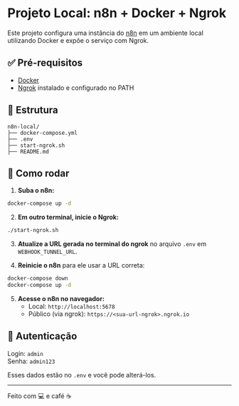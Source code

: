 # Projeto Local: n8n + Docker + Ngrok

Este projeto configura uma instância do [n8n](https://n8n.io/) em um ambiente local utilizando Docker e expõe o serviço com Ngrok.

## ✅ Pré-requisitos

- [Docker](https://www.docker.com/)
- [Ngrok](https://ngrok.com/) instalado e configurado no PATH

## 📁 Estrutura

```
n8n-local/
├── docker-compose.yml
├── .env
├── start-ngrok.sh
├── README.md
```

## 🚀 Como rodar

1. **Suba o n8n:**

```bash
docker-compose up -d
```

2. **Em outro terminal, inicie o Ngrok:**

```bash
./start-ngrok.sh
```

3. **Atualize a URL gerada no terminal do ngrok** no arquivo `.env` em `WEBHOOK_TUNNEL_URL`.

4. **Reinicie o n8n** para ele usar a URL correta:

```bash
docker-compose down
docker-compose up -d
```

5. **Acesse o n8n no navegador:**  
   - Local: `http://localhost:5678`
   - Público (via ngrok): `https://<sua-url-ngrok>.ngrok.io`

## 🔐 Autenticação

Login: `admin`  
Senha: `admin123`  

Esses dados estão no `.env` e você pode alterá-los.

---
Feito com 💻 e café ☕
